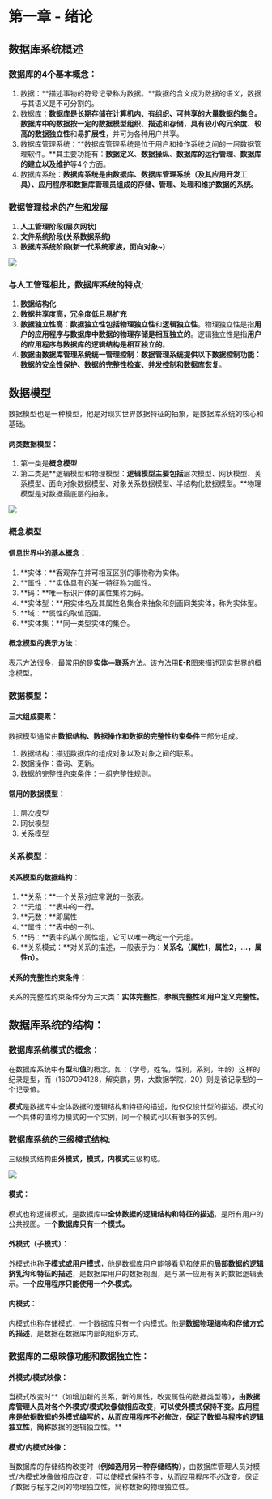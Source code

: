 # 第一章 - 绪论

## 数据库系统概述

### 数据库的4个基本概念：

1. 数据：**描述事物的符号记录称为数据。**数据的含义成为数据的语义，数据与其语义是不可分割的。
2. 数据库：**数据库是长期存储在计算机内、有组织、可共享的大量数据的集合。**数据库中的数据按一定的数据模型组织、描述和存储，具有**较小的冗余度**、**较高的数据独立性**和**易扩展性**，并可为各种用户共享。
3. 数据库管理系统：**数据库管理系统是位于用户和操作系统之间的一层数据管理软件。**其主要功能有：**数据定义**、**数据操纵**、**数据库的运行管理**、**数据库的建立以及维护**等4个方面。
4. 数据库系统：**数据库系统是由数据库、数据库管理系统（及其应用开发工具）、应用程序和数据库管理员组成的存储、管理、处理和维护数据的系统。**


### 数据管理技术的产生和发展

1. **人工管理阶段(层次网状)**
2. **文件系统阶段(关系数据系统)**
3. **数据库系统阶段(新一代系统家族，面向对象~)**

![](https://s1.ax2x.com/2018/06/01/7vs4N.png)

### 与人工管理相比，数据库系统的特点;

1. **数据结构化**
2. **数据共享度高，冗余度低且易扩充**
3. **数据独立性高：**数据独立性包括**物理独立性**和**逻辑独立性**。物理独立性是指**用户的应用程序与数据库中数据的物理存储是相互独立的**。逻辑独立性是指**用户的应用程序与数据库的逻辑结构是相互独立的**。
4. **数据由数据库管理系统统一管理控制：**数据管理系统提供以下数据控制功能：**数据的安全性保护**、**数据的完整性检查**、**并发控制**和**数据库恢复**。



## 数据模型

数据模型也是一种模型，他是对现实世界数据特征的抽象，是数据库系统的核心和基础。

#### 两类数据模型：

1. 第一类是**概念模型**
2. 第二类是**逻辑模型和物理模型：**逻辑模型主要包括**层次模型、网状模型、关系模型、面向对象数据模型、对象关系数据模型、半结构化数据模型。**物理模型是对数据最底层的抽象。

![](https://s1.ax2x.com/2018/06/01/7yD9u.png)

### 概念模型

#### 信息世界中的基本概念：

1. **实体：**客观存在并可相互区别的事物称为实体。
2. **属性：**实体具有的某一特征称为属性。
3. **码：**唯一标识尸体的属性集称为码。
4. **实体型：**用实体名及其属性名集合来抽象和刻画同类实体，称为实体型。
5. **域：**属性的取值范围。
6. **实体集：**同一类型实体的集合。

#### 概念模型的表示方法：

表示方法很多，最常用的是**实体—联系**方法。该方法用**E-R**图来描述现实世界的概念模型。

### 数据模型：

#### 三大组成要素：

数据模型通常由**数据结构、数据操作和数据的完整性约束条件**三部分组成。

1. 数据结构：描述数据库的组成对象以及对象之间的联系。
2. 数据操作：查询、更新。
3. 数据的完整性约束条件：一组完整性规则。

#### 常用的数据模型：

1. 层次模型
2. 网状模型
3. 关系模型

### 关系模型：

#### 关系模型的数据结构：

1. **关系：**一个关系对应常说的一张表。
2. **元组：**表中的一行。
3. **元数：**即属性
4. **属性：**表中的一列。
5. **码：**表中的某个属性组，它可以唯一确定一个元组。
6. **关系模式：**对关系的描述，一般表示为：**关系名（属性1，属性2，...，属性n）。**

#### 关系的完整性约束条件：

关系的完整性约束条件分为三大类：**实体完整性，参照完整性和用户定义完整性。**



## 数据库系统的结构：

### 数据库系统模式的概念：

在数据库系统中有**型**和**值**的概念，如：（学号，姓名，性别，系别，年龄）这样的纪录是型，而（1607094128，解奕鹏，男，大数据学院，20）则是该记录型的一个记录值。

**模式**是数据库中全体数据的逻辑结构和特征的描述，他仅仅设计型的描述。模式的一个具体的值称为模式的一个实例，同一个模式可以有很多的实例。

### 数据库系统的三级模式结构:

三级模式结构由**外模式，模式，内模式**三级构成。

![](https://s1.ax2x.com/2018/06/01/7yprB.png)

#### 模式：

模式也称逻辑模式，是数据库中**全体数据的逻辑结构和特征的描述**，是所有用户的公共视图。**一个数据库只有一个模式。**

#### 外模式（子模式）：

外模式也称**子模式或用户模式**，他是数据库用户能够看见和使用的**局部数据的逻辑挤乳沟和特征的描述**，是数据库用户的数据视图，是与某一应用有关的数据逻辑表示。**一个应用程序只能使用一个外模式。**

#### 内模式：

内模式也称存储模式，一个数据库只有一个内模式。他是**数据物理结构和存储方式的描述**，是数据在数据库内部的组织方式。

### 数据库的二级映像功能和数据独立性：

#### 外模式/模式映像：

当模式改变时**（如增加新的关系，新的属性，改变属性的数据类型等）**，由数据库管理人员对各个外模式/模式映像做相应改变，可以使外模式保持不变。应用程序是依据数据的外模式编写的，从而应用程序不必修改，保证了数据与程序的逻辑独立性，简称**数据的逻辑独立性。**

#### 模式/内模式映像：

当数据库的存储结构改变时（**例如选用另一种存储结构**），由数据库管理人员对模式/内模式映像做相应改变，可以使模式保持不变，从而应用程序不必改变。保证了数据与程序之间的物理独立性，简称数据的物理独立性。



